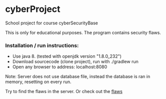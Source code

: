 # cyberProject
School project for course cyberSecurityBase

This is only for educational purposes. The program contains security flaws.


### Installation / run instructions:
- Use java 8. (tested with openjdk version "1.8.0_232")
- Download sourcecode (clone project), run with ./gradlew run
- Open any browser to address: localhost:8080 

Note: Server does not use database file, instead the database is ran in memory, resetting on every run.


Try to find the flaws in the server. Or check out the [flaws](/flaws.md)
